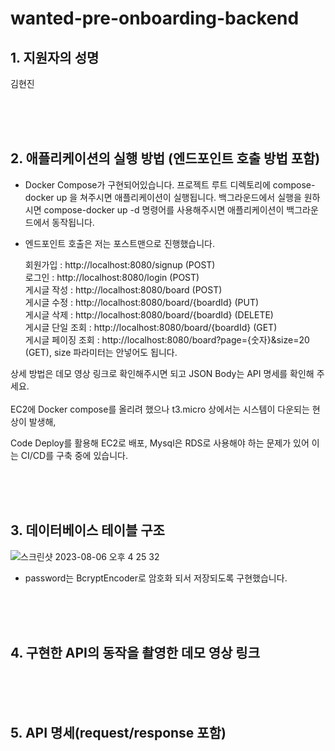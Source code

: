 # wanted-pre-onboarding-backend


## 1. 지원자의 성명
김현진

<br>
<br>
<br>

## 2. 애플리케이션의 실행 방법 (엔드포인트 호출 방법 포함)
- Docker Compose가 구현되어있습니다.
  프로젝트 루트 디렉토리에 compose-docker up 을 쳐주시면 애플리케이션이 실행됩니다.
  백그라운드에서 실행을 원하시면 compose-docker up -d 명령어를 사용해주시면 애플리케이션이 백그라운드에서 동작됩니다.


- 엔드포인트 호출은 저는 포스트맨으로 진행했습니다.

  
  회원가입 : http://localhost:8080/signup (POST) <br>
  로그인 : http://localhost:8080/login (POST) <br>
  게시글 작성 : http://localhost:8080/board (POST) <br>
  게시글 수정 : http://localhost:8080/board/{boardId} (PUT) <br>
  게시글 삭제 : http://localhost:8080/board/{boardId} (DELETE) <br>
  게시글 단일 조회 : http://localhost:8080/board/{boardId} (GET) <br>
  게시글 페이징 조회 : http://localhost:8080/board?page={숫자}&size=20 (GET), size 파라미터는 안넣어도 됩니다.

상세 방법은 데모 영상 링크로 확인해주시면 되고 JSON Body는 API 명세를 확인해 주세요.
<br>
<br>
EC2에 Docker compose를 올리려 했으나 t3.micro 상에서는 시스템이 다운되는 현상이 발생해,

Code Deploy를 활용해 EC2로 배포, Mysql은 RDS로 사용해야 하는 문제가 있어 이는 CI/CD를 구축 중에 있습니다.


<br>
<br>
<br>

## 3. 데이터베이스 테이블 구조

![스크린샷 2023-08-06 오후 4 25 32](https://github.com/khj745700/wanted-pre-onboarding-backend/assets/68643347/1a659b05-2630-4426-9399-33eddb745833)
- password는 BcryptEncoder로 암호화 되서 저장되도록 구현했습니다.

<br>
<br>
<br>

## 4. 구현한 API의 동작을 촬영한 데모 영상 링크


<br>
<br>
<br>

## 5. API 명세(request/response 포함)


